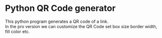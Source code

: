 # Python QR Code generator
This python program generates a QR code of a link. <br>
In the pro version we can customize the QR Code set box size border width, fill color etc.
